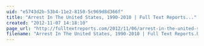```yaml
---
uid: "e5743d2b-53b4-11e2-8150-5c969d8d366f"
title: "Arrest In The United States, 1990-2010 | Full Text Reports..."
created: "2012-11-07 14:18:10"
page_url: "http://fulltextreports.com/2012/11/06/arrest-in-the-united-states-1990-2010/"
filename: "Arrest In The United States, 1990-2010 | Full Text Reports.html"
---
```

